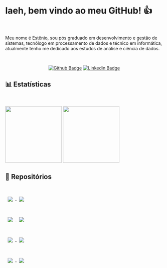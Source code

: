 # Iaeh, bem vindo ao meu GitHub! 👍

<br>

Meu nome é Estênio, sou pós graduado em desenvolvimento e gestão de sistemas, tecnólogo em processamento de dados e técnico em informática, atualmente tenho me dedicado aos estudos de análise e ciência de dados.

<br>

<div align="center">

[![Github Badge](https://img.shields.io/badge/-Github-000?style=flat-square&logo=Github&logoColor=white&link=https://github.com/emso-exe)](https://github.com/emso-exe) [![Linkedin Badge](https://img.shields.io/badge/-LinkedIn-blue?style=flat-square&logo=Linkedin&logoColor=white&link=https://www.linkedin.com/in/esteniomariano)](https://www.linkedin.com/in/esteniomariano)

</div>

## 📊 Estatísticas

<br>

<img height="180em" src="https://github-readme-stats.vercel.app/api?username=emso-exe&show_icons=true&count_private=true&include_all_commits=true&hide_border=true" /> <img height="180em" src="https://github-readme-stats.vercel.app/api/top-langs/?username=emso-exe&layout=compact&langs_count=7&hide_border=true"/>

## 📁 Repositórios

<br>
    <a href="https://github.com/emso-exe/Investidores_do_tesouro_direto">
        <img align="center" style="margin:1rem 0.5rem" src="https://github-readme-stats.vercel.app/api/pin/?username=emso-exe&repo=Investidores_do_tesouro_direto&hide_border=true&bg_color=DEG,f2f2f2,ffffff" />
    </a>
    <a href="https://github.com/emso-exe/Falsificacao_de_cedulas_banco_central_do_brasil">
        <img align="center" style="margin:1rem 0.5rem" src="https://github-readme-stats.vercel.app/api/pin/?username=emso-exe&repo=Falsificacao_de_cedulas_banco_central_do_brasil&hide_border=true&bg_color=DEG,f2f2f2,ffffff" />
    </a>
<br><br>
    <a href="https://github.com/emso-exe/Reclamacoes_de_consumidores_com_empresa_de_telecomunicacoes">
        <img align="center" style="margin:1rem 0.5rem" src="https://github-readme-stats.vercel.app/api/pin/?username=emso-exe&repo=Reclamacoes_de_consumidores_com_empresa_de_telecomunicacoes&hide_border=true&bg_color=DEG,f2f2f2,ffffff" />
    </a>
    <a href="https://github.com/emso-exe/LocalidadeX">
        <img align="center" style="margin:1rem 0.5rem" src="https://github-readme-stats.vercel.app/api/pin/?username=emso-exe&repo=LocalidadeX&hide_border=true&bg_color=DEG,f2f2f2,ffffff" />
    </a>
<br><br>
    <a href="https://github.com/emso-exe/CepX">
        <img align="center" style="margin:1rem 0.5rem" src="https://github-readme-stats.vercel.app/api/pin/?username=emso-exe&repo=CepX&hide_border=true&bg_color=DEG,f2f2f2,ffffff" />
    </a>
    <a href="https://github.com/emso-exe/Jogo_de_dadoX">
        <img align="center" style="margin:1rem 0.5rem" src="https://github-readme-stats.vercel.app/api/pin/?username=emso-exe&repo=Jogo_de_dadoX&hide_border=true&bg_color=DEG,f2f2f2,ffffff" />
    </a>
<br><br>
    <a href="https://github.com/emso-exe/Valida_DocumentoX">
        <img align="center" style="margin:1rem 0.5rem" src="https://github-readme-stats.vercel.app/api/pin/?username=emso-exe&repo=Valida_DocumentoX&hide_border=true&bg_color=DEG,f2f2f2,ffffff" />
    </a>
    <a href="https://github.com/emso-exe/CrudX">
        <img align="center" style="margin:1rem 0.5rem" src="https://github-readme-stats.vercel.app/api/pin/?username=emso-exe&repo=CrudX&hide_border=true&bg_color=DEG,f2f2f2,ffffff" />
    </a>
